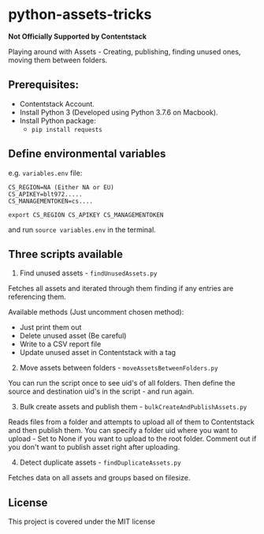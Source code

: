 # python-assets-tricks

**Not Officially Supported by Contentstack**

Playing around with Assets - Creating, publishing, finding unused ones,  moving them between folders.

## Prerequisites:
* Contentstack Account.
* Install Python 3 (Developed using Python 3.7.6 on Macbook).
* Install Python package:
  * `pip install requests`

## Define environmental variables
e.g. `variables.env` file:
```
CS_REGION=NA (Either NA or EU)
CS_APIKEY=blt972.....
CS_MANAGEMENTOKEN=cs....

export CS_REGION CS_APIKEY CS_MANAGEMENTOKEN
```
and run `source variables.env` in the terminal.

## Three scripts available
1. Find unused assets - `findUnusedAssets.py`

Fetches all assets and iterated through them finding if any entries are referencing them.

Available methods (Just uncomment chosen method):
 * Just print them out
 * Delete unused asset (Be careful)
 * Write to a CSV report file
 * Update unused asset in Contentstack with a tag

2. Move assets between folders - `moveAssetsBetweenFolders.py`

You can run the script once to see uid's of all folders.
Then define the source and destination uid's in the script - and run again.

3. Bulk create assets and publish them - `bulkCreateAndPublishAssets.py`

Reads files from a folder and attempts to upload all of them to Contentstack and then publish them.
You can specify a folder uid where you want to upload - Set to None if you want to upload to the root folder.
Comment out if you don't want to publish asset right after uploading.

4. Detect duplicate assets - `findDuplicateAssets.py`

Fetches data on all assets and groups based on filesize. 

## License
This project is covered under the MIT license
